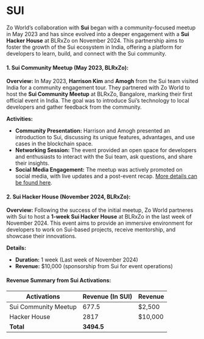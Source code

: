 # SUI

Zo World’s collaboration with **Sui** began with a community-focused meetup in May 2023 and has since evolved into a deeper engagement with a **Sui Hacker House** at BLRxZo on November 2024. This partnership aims to foster the growth of the Sui ecosystem in India, offering a platform for developers to learn, build, and connect with the Sui community.

#### **1. Sui Community Meetup (May 2023, BLRxZo):**

**Overview:** In May 2023, **Harrison Kim** and **Amogh** from the Sui team visited India for a community engagement tour. They partnered with Zo World to host the **Sui Community Meetup** at BLRxZo, Bangalore, marking their first official event in India. The goal was to introduce Sui’s technology to local developers and gather feedback from the community.

**Activities:**

* **Community Presentation:** Harrison and Amogh presented an introduction to Sui, discussing its unique features, advantages, and use cases in the blockchain space.
* **Networking Session:** The event provided an open space for developers and enthusiasts to interact with the Sui team, ask questions, and share their insights.
* **Social Media Engagement:** The meetup was actively promoted on social media, with live updates and a post-event recap. [More details can be found here](https://x.com/theharrisonkim/status/1652901488715509761).

#### **2. Sui Hacker House (November 2024, BLRxZo):**

**Overview:** Following the success of the initial meetup, Zo World partneres with Sui to host a **1-week Sui Hacker House** at BLRxZo in the last week of November 2024. This event aims to provide an immersive environment for developers to work on Sui-based projects, receive mentorship, and showcase their innovations.

**Details:**

* **Duration:** 1 week (Last week of November 2024)
* **Revenue:** $10,000 (sponsorship from Sui for event operations)

#### **Revenue Summary from Sui Activations:**

<table><thead><tr><th>Activations</th><th>Revenue (In SUI)</th><th data-hidden>Revenue</th></tr></thead><tbody><tr><td>Sui Community Meetup</td><td>677.5</td><td>$2,500</td></tr><tr><td>Hacker House</td><td>2817</td><td>$10,000</td></tr><tr><td><strong>Total</strong></td><td><strong>3494.5</strong></td><td></td></tr></tbody></table>
